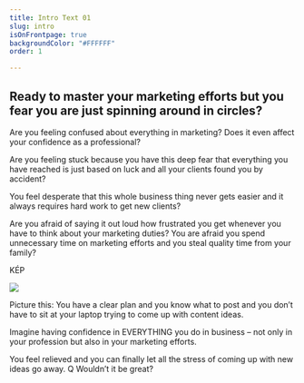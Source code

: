 ```yaml
---
title: Intro Text 01
slug: intro
isOnFrontpage: true
backgroundColor: "#FFFFFF"
order: 1

---
```

## Ready to master your marketing efforts but you fear you are just spinning around in circles?

Are you feeling confused about everything in marketing? Does it even affect your confidence as a professional?

Are you feeling stuck because you have this deep fear that everything you have reached is just based on luck and all your clients found you by accident?

You feel desperate that this whole business thing never gets easier and it always requires hard work to get new clients?

Are you afraid of saying it out loud how frustrated you get whenever you have to think about your marketing duties? You are afraid you spend unnecessary time on marketing efforts and you steal quality time from your family?

KÉP

![]( https://res.cloudinary.com/matenoemi/v1579962212/UShonlap/resized_noemi-19_d4bvkg.jpg)

Picture this: You have a clear plan and you know what to post and you don’t have to sit at your laptop trying to come up with content ideas.

Imagine having confidence in EVERYTHING you do in business – not only in your profession but also in your marketing efforts.

You feel relieved and you can finally let all the stress of coming up with new ideas go away. Q Wouldn’t it be great?